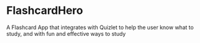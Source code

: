 # FlashcardHero
A Flashcard App that integrates with Quizlet to help the user know what to study, and with fun and effective ways to study
